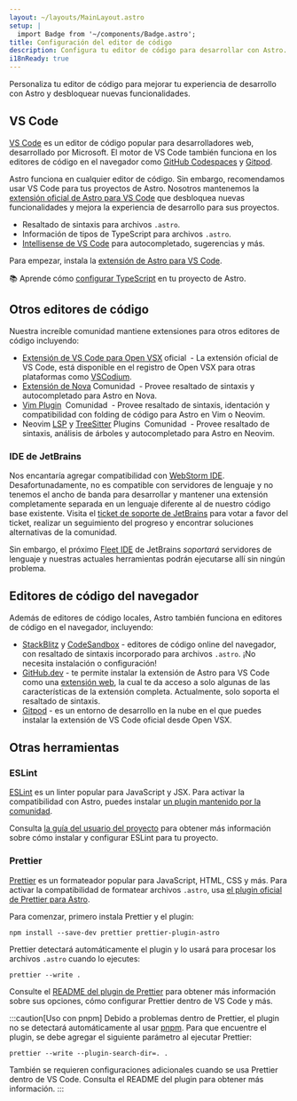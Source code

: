 ```yaml
---
layout: ~/layouts/MainLayout.astro
setup: |
  import Badge from '~/components/Badge.astro';
title: Configuración del editor de código
description: Configura tu editor de código para desarrollar con Astro.
i18nReady: true
---
```


Personaliza tu editor de código para mejorar tu experiencia de desarrollo con Astro y desbloquear nuevas funcionalidades.

## VS Code

[VS Code](https://code.visualstudio.com/) es un editor de código popular para desarrolladores web, desarrollado por Microsoft. El motor de VS Code también funciona en los editores de código en el navegador como [GitHub Codespaces](https://github.com/features/codespaces) y [Gitpod](https://gitpod.io/).

Astro funciona en cualquier editor de código. Sin embargo, recomendamos usar VS Code para tus proyectos de Astro. Nosotros mantenemos la [extensión oficial de Astro para VS Code](https://marketplace.visualstudio.com/items?itemName=astro-build.astro-vscode) que desbloquea nuevas funcionalidades y mejora la experiencia de desarrollo para sus proyectos.

- Resaltado de sintaxis para archivos `.astro`.
- Información de tipos de TypeScript para archivos `.astro`.
- [Intellisense de VS Code](https://code.visualstudio.com/docs/editor/intellisense) para autocompletado, sugerencias y más.

Para empezar, instala la [extensión de Astro para VS Code](https://marketplace.visualstudio.com/items?itemName=astro-build.astro-vscode).

📚 Aprende cómo [configurar TypeScript](/es/guides/typescript/) en tu proyecto de Astro.

## Otros editores de código

Nuestra increíble comunidad mantiene extensiones para otros editores de código incluyendo:

- [Extensión de VS Code para Open VSX](https://open-vsx.org/extension/astro-build/astro-vscode)<span style="margin: 0.25em;"><Badge variant="accent">oficial</Badge></span> - La extensión oficial de VS Code, está disponible en el registro de Open VSX para otras plataformas como [VSCodium](https://vscodium.com/).
- [Extensión de Nova](https://extensions.panic.com/extensions/sciencefidelity/sciencefidelity.astro/)<span style="margin: 0.25em;"><Badge variant="neutral">Comunidad</Badge></span> - Provee resaltado de sintaxis y autocompletado para Astro en Nova.
- [Vim Plugin](https://github.com/wuelnerdotexe/vim-astro) <span style="margin: 0.25em;"><Badge variant="neutral">Comunidad</Badge></span> - Provee resaltado de sintaxis, identación y compatibilidad con folding de código para Astro en Vim o Neovim.
- Neovim [LSP](https://github.com/neovim/nvim-lspconfig/blob/master/doc/server_configurations.md#astro) y [TreeSitter](https://github.com/virchau13/tree-sitter-astro) Plugins <span style="margin: 0.25em;"><Badge variant="neutral">Comunidad</Badge></span> - Provee resaltado de sintaxis, análisis de árboles y autocompletado para Astro en Neovim.

### IDE de JetBrains

Nos encantaría agregar compatibilidad con [WebStorm IDE](https://www.jetbrains.com/webstorm/). Desafortunadamente, no es compatible con servidores de lenguaje y no tenemos el ancho de banda para desarrollar y mantener una extensión completamente separada en un lenguaje diferente al de nuestro código base existente. Visita el [ticket de soporte de JetBrains](https://youtrack.jetbrains.com/issue/WEB-52015/Astro-Language-Support) para votar a favor del ticket, realizar un seguimiento del progreso y encontrar soluciones alternativas de la comunidad.

Sin embargo, el próximo [Fleet IDE](https://www.jetbrains.com/fleet/) de JetBrains _soportará_ servidores de lenguaje y nuestras actuales herramientas podrán ejecutarse allí sin ningún problema.

## Editores de código del navegador

Además de editores de código locales, Astro también funciona en editores de código en el navegador, incluyendo:

- [StackBlitz](https://stackblitz.com/) y [CodeSandbox](https://codesandbox.io) - editores de código online del navegador, con resaltado de sintaxis incorporado para archivos `.astro`. ¡No necesita instalación o configuración!
- [GitHub.dev](https://github.dev/) - te permite instalar la extensión de Astro para VS Code como una [extensión web](https://code.visualstudio.com/api/extension-guides/web-extensions), la cual te da acceso a solo algunas de las características de la extensión completa. Actualmente, solo soporta el resaltado de sintaxis.
- [Gitpod](https://gitpod.io/) - es un entorno de desarrollo en la nube en el que puedes instalar la extensión de VS Code oficial desde Open VSX.

## Otras herramientas

### ESLint

[ESLint](https://eslint.org/) es un linter popular para JavaScript y JSX. Para activar la compatibilidad con Astro, puedes instalar [un plugin mantenido por la comunidad](https://github.com/ota-meshi/eslint-plugin-astro).

Consulta [la guía del usuario del proyecto](https://ota-meshi.github.io/eslint-plugin-astro/user-guide/) para obtener más información sobre cómo instalar y configurar ESLint para tu proyecto.

### Prettier

[Prettier](https://prettier.io/) es un formateador popular para JavaScript, HTML, CSS y más. Para activar la compatibilidad de formatear archivos `.astro`, usa [el plugin oficial de Prettier para Astro](https://github.com/withastro/prettier-plugin-astro).

Para comenzar, primero instala Prettier y el plugin:

```shell
npm install --save-dev prettier prettier-plugin-astro
```

Prettier detectará automáticamente el plugin y lo usará para procesar los archivos `.astro` cuando lo ejecutes:

```shell
prettier --write .
```

Consulte el [README del plugin de Prettier](https://github.com/withastro/prettier-plugin-astro/blob/main/README.md) para obtener más información sobre sus opciones, cómo configurar Prettier dentro de VS Code y más.

:::caution[Uso con pnpm]
Debido a problemas dentro de Prettier, el plugin no se detectará automáticamente al usar [pnpm](https://pnpm.io/). Para que encuentre el plugin, se debe agregar el siguiente parámetro al ejecutar Prettier:

```shell
prettier --write --plugin-search-dir=. .
```

También se requieren configuraciones adicionales cuando se usa Prettier dentro de VS Code. Consulta el README del plugin para obtener más información.
:::
